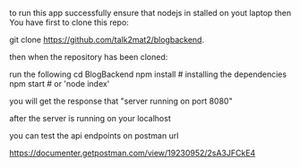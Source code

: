 to run this app successfully
ensure that nodejs in stalled on yout laptop
then 
You have first to clone this repo:

git clone https://github.com/talk2mat2/blogbackend.


then when the repository has been cloned:

run the following
cd BlogBackend
npm install # installing the dependencies
npm start # or 'node index'

you will get the response that "server running on port 8080"

after the server is running on your localhost

you can test the api endpoints on postman url

https://documenter.getpostman.com/view/19230952/2sA3JFCkE4